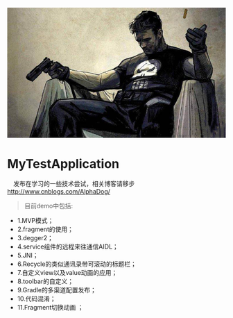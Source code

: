 ![img](https://github.com/DarkPointK/MyTestApplication/blob/master/img/IMG_0101.JPG "img")<br/>
# MyTestApplication
&ensp;&ensp;发布在学习的一些技术尝试，相关博客请移步 http://www.cnblogs.com/AlphaDog/<br/>
> 目前demo中包括:<br/>
* 1.MVP模式；
* 2.fragment的使用；
* 3.degger2；
* 4.service组件的远程来往通信AIDL；
* 5.JNI；
* 6.Recycle的类似通讯录带可滚动的标题栏；
* 7.自定义view以及value动画的应用；
* 8.toolbar的自定义；
* 9.Gradle的多渠道配置发布；
* 10.代码混淆；
* 11.Fragment切换动画 ；
